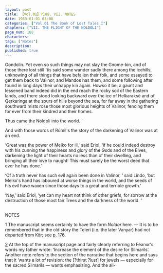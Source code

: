 ```yaml
---
layout: post
title: 【Vol.01】P188. VII. NOTES
date: 1983-01-01 03:08
categories: ["Vol.01 The Book of Lost Tales I"]
chapters: ["VII. THE FLIGHT OF THE NOLDOLI"]
page_num: 188
characters: 
tags: ["Notes"]
description: 
published: true
---
```


<p style="text-indent: 0;">
Gondolin. Yet even so such things may not slay the Gnome-kin, and of those there lost still 'tis said some wander sadly there among the icehills, unknowing of all things that have befallen their folk, and some essayed to get them back to Valinor, and Mandos has them, and some following after found in long days their unhappy kin again. Howso it be, a gaunt and lessened band indeed did in the end reach the rocky soil of the Eastern lands, and there stood looking backward over the ice of Helkaraksë and of Qerkaringa at the spurs of hills beyond the sea, for far away in the gathering southward mists rose those most glorious heights of Valinor, fencing them for ever from their kindred and their homes.
</p>

Thus came the Noldoli into the world. ’

And with those words of Rúmil's the story of the darkening of Valinor was at an end.

‘Great was the power of Melko for ill,' said Eriol, ‘if he could indeed destroy with his cunning the happiness and glory of the Gods and of the Elves, darkening the light of their hearts no less than of their dwelling, and bringing all their love to naught! This must surely be the worst deed that ever he has done.’

‘Of a truth never has such evil again been done in Valinor, ’ said Lindo, ‘but Melko's hand has laboured at worse things in the world, and the seeds of his evil have waxen since those days to a great and terrible growth.’

‘Nay,’ said Eriol, ‘yet can my heart not think of other griefs, for sorrow at the destruction of those most fair Trees and the darkness of the world. ’

<BR>
NOTES

1  The manuscript seems certainly to have the form <I>Noldor</I> here. — It is to be remembered that in the old story the Teleri (i.e. the later Vanyar) had not departed from Kôr; see [p. 176]({{site.baseurl}}/vol01-p176).

[2]({{site.baseurl}}/vol01-p181) At the top of the manuscript page and fairly clearly referring to Fëanor's words my father wrote: ‘Increase the element of the desire for Silmarils’. Another note refers to the section of the narrative that begins here and says that it ‘wants a lot of revision: the [?thirst ?lust] for jewels — especially for the sacred Silmarils — wants emphasizing. And the all-

